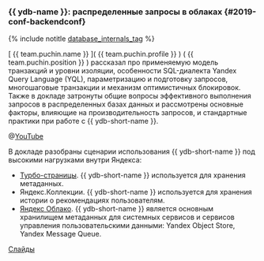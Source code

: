 ### {{ ydb-name }}: распределенные запросы в облаках {#2019-conf-backendconf}

{% include notitle [database_internals_tag](../../tags.md#database_internals) %}

[ {{ team.puchin.name }} ]( {{ team.puchin.profile }} ) ( {{ team.puchin.position }} ) рассказал про применяемую модель транзакций и уровни изоляции, особенности SQL-диалекта Yandex Query Language (YQL), параметризацию и подготовку запросов, многошаговые транзакции и механизм оптимистичных блокировок. Также в докладе затронуты общие вопросы эффективного выполнения запросов в распределенных базах данных и рассмотрены основные факторы, влияющие на производительность запросов, и стандартные практики при работе с {{ ydb-short-name }}.

@[YouTube](https://youtu.be/V95bBGB-89Y?t=15514)

В докладе разобраны сценарии использования {{ ydb-short-name }} под высокими нагрузками внутри Яндекса:
* [Турбо-страницы](https://yandex.ru/dev/turbo/). {{ ydb-short-name }} используется для хранения метаданных.
* Яндекс.Коллекции. {{ ydb-short-name }} используется для хранения истории о рекомендациях пользователям.
* [Яндекс Облако](https://yandex.cloud/ru/). {{ ydb-short-name }} является основным хранилищем метаданных для системных сервисов и сервисов управления пользовательскими данными: Yandex Object Store, Yandex Message Queue.

[Слайды](https://presentations.ydb.tech/2019/ru/backend_conf/presentation.pdf)